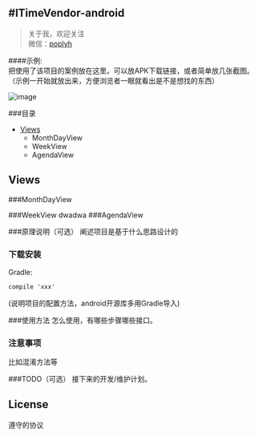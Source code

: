 #ITimeVendor-android
-------------

> 关于我，欢迎关注  
  微信：[poplyh]()  

####示例:  
把使用了该项目的案例放在这里。可以放APK下载链接，或者简单放几张截图。  
（示例一开始就放出来，方便浏览者一眼就看出是不是想找的东西）

![image](https://github.com/itime-team/ITimeVendor-android/blob/alpha/vendor/src/main/res/drawable/icon_timeslot_arrow.png)  

###目录
* [Views](#Views)
    * MonthDayView
    * WeekView
    * AgendaView

Views
------
###MonthDayView

###WeekView
dwadwa
###AgendaView


###原理说明（可选）
阐述项目是基于什么思路设计的


### 下载安装
Gradle:  
``` xml
compile 'xxx'
```
(说明项目的配置方法，android开源库多用Gradle导入)

###使用方法
怎么使用，有哪些步骤哪些接口。

### 注意事项
比如混淆方法等

###TODO（可选）
接下来的开发/维护计划。

## License
遵守的协议
